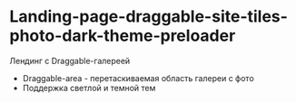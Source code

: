 # Landing-page-draggable-site-tiles-photo-dark-theme-preloader

Лендинг с Draggable-галереей

* Draggable-area - перетаскиваемая область галереи с фото
* Поддержка светлой и темной тем
